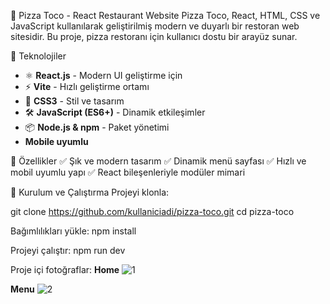 🍕 Pizza Toco - React Restaurant Website
Pizza Toco, React, HTML, CSS ve JavaScript kullanılarak geliştirilmiş modern ve duyarlı bir restoran web sitesidir. Bu proje, pizza restoranı için kullanıcı dostu bir arayüz sunar.

🚀 Teknolojiler
- ⚛️ **React.js** - Modern UI geliştirme için
- ⚡ **Vite** - Hızlı geliştirme ortamı
- 🎨 **CSS3** - Stil ve tasarım
- 🛠 **JavaScript (ES6+)** - Dinamik etkileşimler
- 📦 **Node.js & npm** - Paket yönetimi
-  **Mobile uyumlu**
  
📌 Özellikler
✅ Şık ve modern tasarım
✅ Dinamik menü sayfası
✅ Hızlı ve mobil uyumlu yapı
✅ React bileşenleriyle modüler mimari

📂 Kurulum ve Çalıştırma
Projeyi klonla:

git clone https://github.com/kullaniciadi/pizza-toco.git
cd pizza-toco

Bağımlılıkları yükle:
npm install

Projeyi çalıştır:
npm run dev

Proje içi fotoğraflar:
**Home**
![1](https://github.com/user-attachments/assets/3882db55-457e-45f3-819e-bf471d6d508b)

**Menu**
![2](https://github.com/user-attachments/assets/c27a8965-51c2-4fc8-83e2-7c9b2dca46dd)


